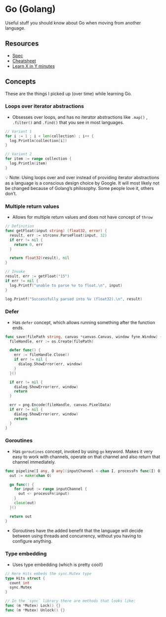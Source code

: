 # Go (Golang)

Useful stuff you should know about Go when moving from another language.

## Resources

- [Spec](https://go.dev/ref/spec)
- [Cheatsheet](https://www.codecademy.com/learn/learn-go/modules/learn-go-introduction/cheatsheet)
- [Learn X in Y minutes](https://learnxinyminutes.com/docs/go/)

## Concepts

These are the things I picked up (over time) while learning Go.

### Loops over iterator abstractions

- Obsesses over loops, and has no iterator abstractions like `.map()` , `.filter()` and `.find()`
  that you see in most languages.

```go
// Variant 1
for i := 1 ; i < len(collection) ; i++ {
  log.Println(collection[i])
}

// Variant 2
for item := range collection {
  log.Println(item)
}
```

<aside>
  💡 Note: Using loops over and over instead of providing iterator abstractions as a language is a conscious design choice by Google. It will most likely not be changed because of Golang’s philosophy. Some people love it, others don’t.

</aside>

### Multiple return values

- Allows for multiple return values and does not have concept of `throw`

```go
// Definition
func getFloat(input string) (float32, error) {
  result, err := strconv.ParseFloat(input, 32)
  if err != nil {
    return 0, err
  }

  return float32(result), nil
}

// Invoke
result, err := getFloat("15")
if err != nil {
  log.Printf("unable to parse %v to float.\n", input)
}

log.Printf("Successfully parsed into %v (float32).\n", result)
```

### Defer

- Has `defer` concept, which allows running something after the function ends.

```go
func save(filePath string, canvas *canvas.Canvas, window fyne.Window) {
  fileHandle, err := os.Create(filePath)

  defer func() {
    err := fileHandle.Close()
    if err != nil {
      dialog.ShowError(err, window)
    }
  }()

  if err != nil {
    dialog.ShowError(err, window)
    return
  }

  err = png.Encode(fileHandle, canvas.PixelData)
  if err != nil {
    dialog.ShowError(err, window)
    return
  }
}
```

### Goroutines

- Has `goroutines` concept, invoked by using `go` keyword. Makes it very easy to work with channels,
  operate on that channel and also return that channel immediately.

```go
func pipeline[I any, O any](inputChannel <-chan I, processFn func(I) O) <-chan O {
  out := make(chan O)

  go func() {
    for input := range inputChannel {
      out <- processFn(input)
    }
    close(out)
  }()

  return out
}
```

- Goroutines have the added benefit that the language will decide between using threads and
  concurrency, without you having to configure anything.

### Type embedding

- Uses type embedding (which is pretty cool!)

```go
// Here Hits embeds the sync.Mutex type
type Hits struct {
  count int
  sync.Mutex
}

// In the `sync` library there are methods that looks like:
func (m *Mutex) Lock() {}
func (m *Mutex) Unlock() {}
```
